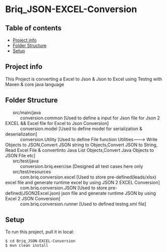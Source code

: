 # Briq_JSON-EXCEL-Conversion
## Table of contents
* [Project info](#project-info)
* [Folder Structure](#folder-structure)
* [Setup](#setup)

## Project info
This Project is converting a Excel to Json & Json to Excel using Testng with Maven & core java language


## Folder Structure
&nbsp;&nbsp;&nbsp;&nbsp;&nbsp;&nbsp;src/main/java <br />
          &nbsp;&nbsp;&nbsp;&nbsp;&nbsp;&nbsp;&nbsp;&nbsp;&nbsp;&nbsp;&nbsp;&nbsp;conversion.common [Used to define a input for Json file for Json 2 EXCEL && Excel file for Excel to Json Conversion]  <br />
          &nbsp;&nbsp;&nbsp;&nbsp;&nbsp;&nbsp;&nbsp;&nbsp;&nbsp;&nbsp;&nbsp;&nbsp;conversion.model  [Used to define model for serialization & deserialization]  <br />
          &nbsp;&nbsp;&nbsp;&nbsp;&nbsp;&nbsp;&nbsp;&nbsp;&nbsp;&nbsp;&nbsp;&nbsp;conversion.Utility [Used to define File function Utilities---> Write Objects to JSON,Convert JSON string to Objects,Convert JSON to String, Read Excel File &       convertinto Java List Objects,Convert Java Objects to JSON File etc]  <br />
&nbsp;&nbsp;&nbsp;&nbsp;&nbsp;&nbsp;src/test/java  <br />
          &nbsp;&nbsp;&nbsp;&nbsp;&nbsp;&nbsp;&nbsp;&nbsp;&nbsp;&nbsp;&nbsp;&nbsp;conversion.briq.exercise  [Designed all test cases here only  <br />
&nbsp;&nbsp;&nbsp;&nbsp;&nbsp;&nbsp;src/test/resources <br />
          &nbsp;&nbsp;&nbsp;&nbsp;&nbsp;&nbsp;&nbsp;&nbsp;&nbsp;&nbsp;&nbsp;&nbsp;com.briq.conversion.excel [Used to store pre-defined(leads/xlsx) excel file and generate runtime excel by using JSON 2 EXCEL Conversion] <br />
          &nbsp;&nbsp;&nbsp;&nbsp;&nbsp;&nbsp;&nbsp;&nbsp;&nbsp;&nbsp;&nbsp;&nbsp;com.briq.conversion.JSON [Used to store pre-defined(JSON2Excel.json) json file and generate runtime JSON by using Excel 2 JSON Conversion] <br />
          &nbsp;&nbsp;&nbsp;&nbsp;&nbsp;&nbsp;&nbsp;&nbsp;&nbsp;&nbsp;&nbsp;&nbsp;com.briq.conversion.runner [Used to defined testng.xml file] <br />
          
	
## Setup
To run this project, pull it in local:

```
$ cd Briq_JSON-EXCEL-Conversion
$ mvn clean install
```
